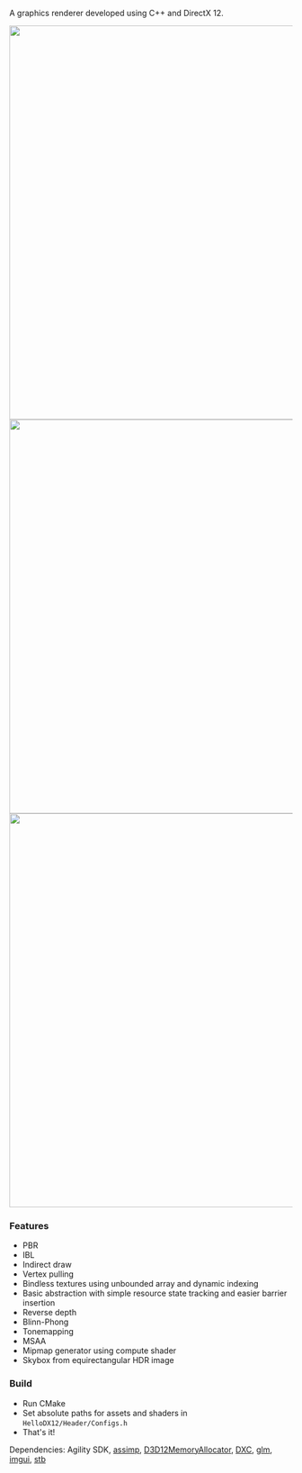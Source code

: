 
A graphics renderer developed using C++ and DirectX 12.

<img width="700" alt="" src="https://github.com/azer89/HelloDX12/assets/790432/6caea4f2-64c6-4c9f-baea-9e59d53aba0e">

<img width="700" alt="" src="https://github.com/azer89/HelloDX12/assets/790432/4bb91ea5-a8a2-4ab1-a2d1-448a2b3a9064">

<img width="700" alt="" src="https://github.com/azer89/HelloDX12/assets/790432/023268cf-dfad-46b3-9a1b-74df7d20578e">

### Features
* PBR
* IBL
* Indirect draw
* Vertex pulling
* Bindless textures using unbounded array and dynamic indexing
* Basic abstraction with simple resource state tracking and easier barrier insertion
* Reverse depth
* Blinn-Phong
* Tonemapping
* MSAA
* Mipmap generator using compute shader
* Skybox from equirectangular HDR image

### Build
* Run CMake
* Set absolute paths for assets and shaders in `HelloDX12/Header/Configs.h`
* That's it!

Dependencies: Agility SDK, [assimp](https://github.com/assimp/assimp), [D3D12MemoryAllocator](https://github.com/GPUOpen-LibrariesAndSDKs/D3D12MemoryAllocator), [DXC](https://github.com/microsoft/DirectXShaderCompiler), [glm](https://github.com/g-truc/glm), [imgui](https://github.com/ocornut/imgui), [stb](https://github.com/nothings/stb)
